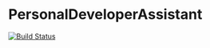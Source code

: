 PersonalDeveloperAssistant
==========================

[![Build Status](https://travis-ci.org/VEnis/PersonalDeveloperAssistant.png)](https://travis-ci.org/VEnis/PersonalDeveloperAssistant)
